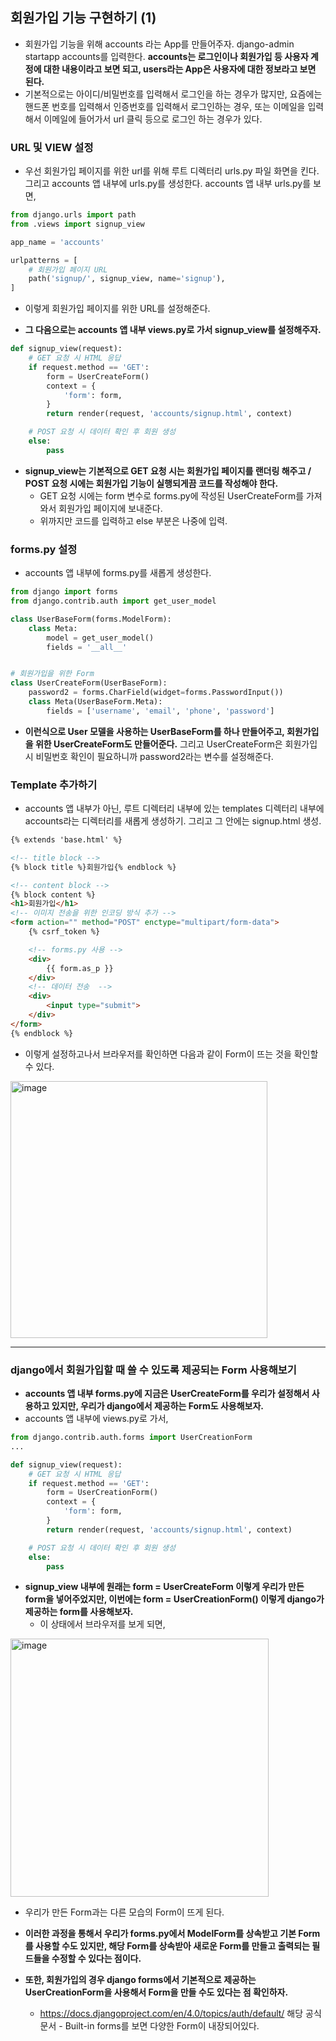 ## 회원가입 기능 구현하기 (1)
- 회원가입 기능을 위해 accounts 라는 App를 만들어주자. django-admin startapp accounts를 입력한다. **accounts는 로그인이나 회원가입 등 사용자 계정에 대한 내용이라고 보면 되고, users라는 App은 사용자에 대한 정보라고 보면 된다.** 
- 기본적으로는 아이디/비밀번호를 입력해서 로그인을 하는 경우가 많지만, 요즘에는 핸드폰 번호를 입력해서 인증번호를 입력해서 로그인하는 경우, 또는 이메일을 입력해서 이메일에 들어가서 url 클릭 등으로 로그인 하는 경우가 있다.


### URL 및 VIEW 설정
- 우선 회원가입 페이지를 위한 url를 위해 루트 디렉터리 urls.py 파일 화면을 킨다. 그리고 accounts 앱 내부에 urls.py를 생성한다. accounts 앱 내부 urls.py를 보면,

```python
from django.urls import path
from .views import signup_view

app_name = 'accounts'

urlpatterns = [
    # 회원가입 페이지 URL
    path('signup/', signup_view, name='signup'),
]
```

- 이렇게 회원가입 페이지를 위한 URL를 설정해준다.

- **그 다음으로는 accounts 앱 내부 views.py로 가서 signup_view를 설정해주자.**

```python
def signup_view(request):
    # GET 요청 시 HTML 응답
    if request.method == 'GET':
        form = UserCreateForm()
        context = {
            'form': form,
        }
        return render(request, 'accounts/signup.html', context)

    # POST 요청 시 데이터 확인 후 회원 생성
    else:
        pass
```

- **signup_view는 기본적으로 GET 요청 시는 회원가입 페이지를 랜더링 해주고 / POST 요청 시에는 회원가입 기능이 실행되게끔 코드를 작성해야 한다.**
  - GET 요청 시에는 form 변수로 forms.py에 작성된 UserCreateForm를 가져와서 회원가입 페이지에 보내준다.
  - 위까지만 코드를 입력하고 else 부분은 나중에 입력.


### forms.py 설정
- accounts 앱 내부에 forms.py를 새롭게 생성한다.

```python
from django import forms
from django.contrib.auth import get_user_model

class UserBaseForm(forms.ModelForm):
    class Meta:
        model = get_user_model()
        fields = '__all__'


# 회원가입을 위한 Form
class UserCreateForm(UserBaseForm):
    password2 = forms.CharField(widget=forms.PasswordInput())
    class Meta(UserBaseForm.Meta):
        fields = ['username', 'email', 'phone', 'password']
```

- **이런식으로 User 모델을 사용하는 UserBaseForm를 하나 만들어주고, 회원가입을 위한 UserCreateForm도 만들어준다.** 그리고 UserCreateForm은 회원가입 시 비밀번호 확인이 필요하니까 password2라는 변수를 설정해준다.


### Template 추가하기
- accounts 앱 내부가 아닌, 루트 디렉터리 내부에 있는 templates 디렉터리 내부에 accounts라는 디렉터리를 새롭게 생성하기. 그리고 그 안에는 signup.html 생성.

```html
{% extends 'base.html' %}

<!-- title block -->
{% block title %}회원가입{% endblock %}

<!-- content block -->
{% block content %}
<h1>회원가입</h1>
<!-- 이미지 전송을 위한 인코딩 방식 추가 -->
<form action="" method="POST" enctype="multipart/form-data"> 
    {% csrf_token %}

    <!-- forms.py 사용 -->
    <div>
        {{ form.as_p }}
    </div>
    <!-- 데이터 전송  -->
    <div>
        <input type="submit">
    </div>
</form>
{% endblock %}
```

- 이렇게 설정하고나서 브라우저를 확인하면 다음과 같이 Form이 뜨는 것을 확인할 수 있다.

<img width="411" alt="image" src="https://user-images.githubusercontent.com/95380638/165886697-4076e487-cb25-478a-9266-0da724884b42.png">


* * *

### django에서 회원가입할 때 쓸 수 있도록 제공되는 Form 사용해보기
- **accounts 앱 내부 forms.py에 지금은 UserCreateForm를 우리가 설정해서 사용하고 있지만, 우리가 django에서 제공하는 Form도 사용해보자.**
- accounts 앱 내부에 views.py로 가서, 

```python
from django.contrib.auth.forms import UserCreationForm
...

def signup_view(request):
    # GET 요청 시 HTML 응답
    if request.method == 'GET':
        form = UserCreationForm()
        context = {
            'form': form,
        }
        return render(request, 'accounts/signup.html', context)

    # POST 요청 시 데이터 확인 후 회원 생성
    else:
        pass
```

- **signup_view 내부에 원래는 form = UserCreateForm 이렇게 우리가 만든 form을 넣어주었지만, 이번에는 form = UserCreationForm() 이렇게 django가 제공하는 form를 사용해보자.**
  - 이 상태에서 브라우저를 보게 되면,

<img width="413" alt="image" src="https://user-images.githubusercontent.com/95380638/165887125-6b1c8c05-5d5f-4888-9a1d-03bdbb931460.png">

- 우리가 만든 Form과는 다른 모습의 Form이 뜨게 된다.


- **이러한 과정을 통해서 우리가 forms.py에서 ModelForm를 상속받고 기본 Form를 사용할 수도 있지만, 해당 Form를 상속받아 새로운 Form를 만들고 출력되는 필드들을 수정할 수 있다는 점이다.**
- **또한, 회원가입의 경우 django forms에서 기본적으로 제공하는 UserCreationForm을 사용해서 Form을 만들 수도 있다는 점 확인하자.**
  - https://docs.djangoproject.com/en/4.0/topics/auth/default/ 해당 공식문서 - Built-in forms를 보면 다양한 Form이 내장되어있다. 






